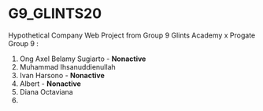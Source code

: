 # G9_GLINTS20
Hypothetical Company Web Project from Group 9 Glints Academy x Progate <br>
Group 9 : <br>
<ol>
  <li>Ong Axel Belamy Sugiarto - <b>Nonactive</b></li>
  <li>Muhammad Ihsanuddienullah</li>
  <li>Ivan Harsono - <b>Nonactive</b></li>
  <li>Albert - <b>Nonactive</b></li>
  <li>Diana Octaviana<li>
</ol>
